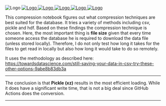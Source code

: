 <img src="https://user-images.githubusercontent.com/46355364/220746807-669cdbc1-ac67-404c-b0bb-4a3d67d9931f.jpg" alt="Logo">
<a href="https://www.buymeacoffee.com/jerbouma">
    <img src="https://img.shields.io/badge/Buy%20Me%20A%20Coffee-Donate-brightgreen?logo=buymeacoffee" alt="Logo">
</a>
<a href="https://github.com/JerBouma/FinanceDatabase/issues">
    <img src="https://img.shields.io/github/issues/jerbouma/financedatabase" alt="Logo">
</a>
    <a href="https://github.com/JerBouma/FinanceDatabase/pulls">
    <img src="https://img.shields.io/github/issues-pr/JerBouma/FinanceDatabase?color=yellow" alt="Logo">
</a>
<a href="https://pypi.org/project/financedatabase/">
    <img src="https://img.shields.io/pypi/v/FinanceDatabase" alt="Logo">
</a>
<a href="https://pypi.org/project/financedatabase/">
    <img src="https://img.shields.io/pypi/dm/FinanceDatabase" alt="Logo">
</a>

This compression notebook figures out what compression techniques are best suited for the database. It tries a variety of methods including csv, pickle and hdf. Based on these findings the compression technique is chosen. Here, the most important thing is **file size** given that every time someone access the database he is required to download the data file (unless stored locally). Therefore, I do not only test how long it takes for the files to get read in locally but also how long it would take to do so remotely.

It uses the methodology as described here: https://towardsdatascience.com/still-saving-your-data-in-csv-try-these-other-options-9abe8b83db3a

___
The conclusion is that **Pickle (xz)** results in the most efficient loading. While it does have a significant write time, that is not a big deal since GitHub Actions does the conversion.
___